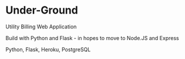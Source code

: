 # Under-Ground
Utility Billing Web Application

Build with Python and Flask - in hopes to move to Node.JS and Express

Python,
Flask,
Heroku,
PostgreSQL
